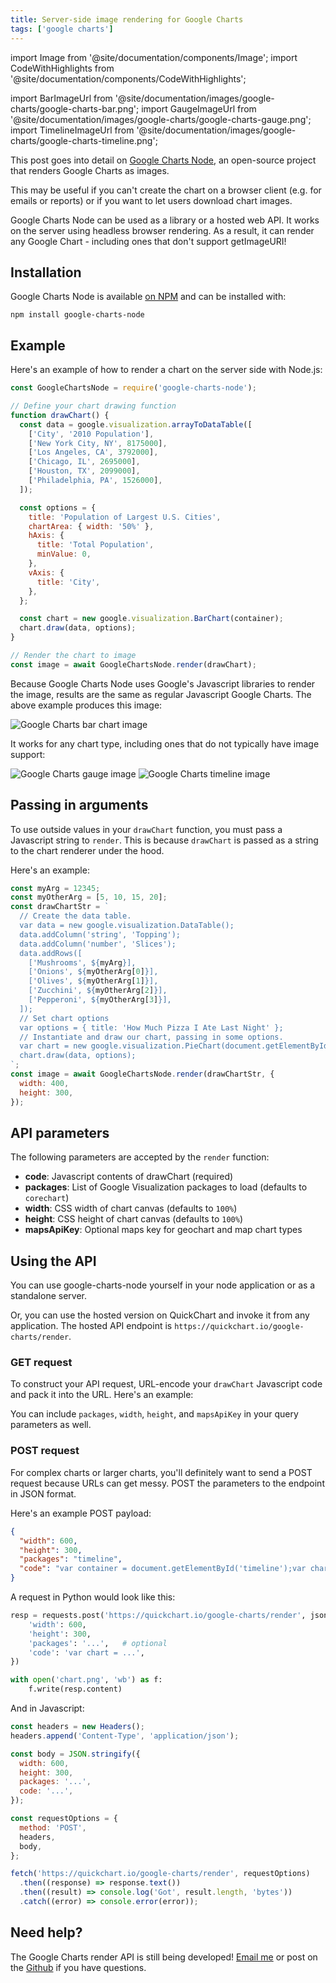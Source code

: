 ```yaml
---
title: Server-side image rendering for Google Charts
tags: ['google charts']
---
```


import Image from '@site/documentation/components/Image';
import CodeWithHighlights from '@site/documentation/components/CodeWithHighlights';

import BarImageUrl from '@site/documentation/images/google-charts/google-charts-bar.png';
import GaugeImageUrl from '@site/documentation/images/google-charts/google-charts-gauge.png';
import TimelineImageUrl from '@site/documentation/images/google-charts/google-charts-timeline.png';

This post goes into detail on [Google Charts Node](https://github.com/typpo/google-charts-node), an open-source project that renders Google Charts as images.

This may be useful if you can't create the chart on a browser client (e.g. for emails or reports) or if you want to let users download chart images.

Google Charts Node can be used as a library or a hosted web API. It works on the server using headless browser rendering. As a result, it can render any Google Chart - including ones that don't support getImageURI!

## Installation

Google Charts Node is available [on NPM](https://www.npmjs.com/package/google-charts-node) and can be installed with:

```
npm install google-charts-node
```

## Example

Here's an example of how to render a chart on the server side with Node.js:

```js
const GoogleChartsNode = require('google-charts-node');

// Define your chart drawing function
function drawChart() {
  const data = google.visualization.arrayToDataTable([
    ['City', '2010 Population'],
    ['New York City, NY', 8175000],
    ['Los Angeles, CA', 3792000],
    ['Chicago, IL', 2695000],
    ['Houston, TX', 2099000],
    ['Philadelphia, PA', 1526000],
  ]);

  const options = {
    title: 'Population of Largest U.S. Cities',
    chartArea: { width: '50%' },
    hAxis: {
      title: 'Total Population',
      minValue: 0,
    },
    vAxis: {
      title: 'City',
    },
  };

  const chart = new google.visualization.BarChart(container);
  chart.draw(data, options);
}

// Render the chart to image
const image = await GoogleChartsNode.render(drawChart);
```

Because Google Charts Node uses Google's Javascript libraries to render the image, results are the same as regular Javascript Google Charts. The above example produces this image:

<Image src={BarImageUrl} alt="Google Charts bar chart image"/>

It works for any chart type, including ones that do not typically have image support:

<Image src={GaugeImageUrl} alt="Google Charts gauge image" />
<Image src={TimelineImageUrl} alt="Google Charts timeline image" />

## Passing in arguments

To use outside values in your `drawChart` function, you must pass a Javascript string to `render`. This is because `drawChart` is passed as a string to the chart renderer under the hood.

Here's an example:

```js
const myArg = 12345;
const myOtherArg = [5, 10, 15, 20];
const drawChartStr = `
  // Create the data table.
  var data = new google.visualization.DataTable();
  data.addColumn('string', 'Topping');
  data.addColumn('number', 'Slices');
  data.addRows([
    ['Mushrooms', ${myArg}],
    ['Onions', ${myOtherArg[0]}],
    ['Olives', ${myOtherArg[1]}],
    ['Zucchini', ${myOtherArg[2]}],
    ['Pepperoni', ${myOtherArg[3]}],
  ]);
  // Set chart options
  var options = { title: 'How Much Pizza I Ate Last Night' };
  // Instantiate and draw our chart, passing in some options.
  var chart = new google.visualization.PieChart(document.getElementById('chart_div'));
  chart.draw(data, options);
`;
const image = await GoogleChartsNode.render(drawChartStr, {
  width: 400,
  height: 300,
});
```

## API parameters

The following parameters are accepted by the `render` function:

- **code**: Javascript contents of drawChart (required)
- **packages**: List of Google Visualization packages to load (defaults to `corechart`)
- **width**: CSS width of chart canvas (defaults to `100%`)
- **height**: CSS height of chart canvas (defaults to `100%`)
- **mapsApiKey**: Optional maps key for geochart and map chart types

## Using the API

You can use google-charts-node yourself in your node application or as a standalone server.

Or, you can use the hosted version on QuickChart and invoke it from any application. The hosted API endpoint is `https://quickchart.io/google-charts/render`.

### GET request

To construct your API request, URL-encode your `drawChart` Javascript code and pack it into the URL. Here's an example:

<CodeWithHighlights code="**https://quickchart.io/google-charts/render?packages=timeline&code=**var container = document.getElementById('timeline');var chart = new google.visualization.Timeline(container);var dataTable = new google.visualization.DataTable();dataTable.addColumn({ type: 'string', id: 'President' });dataTable.addColumn({ type: 'date', id: 'Start' });dataTable.addColumn({ type: 'date', id: 'End' });dataTable.addRows([[ 'Washington', new Date(1789, 3, 30), new Date(1797, 2, 4) ],[ 'Adams', new Date(1797, 2, 4), new Date(1801, 2, 4) ],[ 'Jefferson', new Date(1801, 2, 4), new Date(1809, 2, 4) ]]);chart.draw(dataTable);"/>

You can include `packages`, `width`, `height`, and `mapsApiKey` in your query parameters as well.

### POST request

For complex charts or larger charts, you'll definitely want to send a POST request because URLs can get messy. POST the parameters to the endpoint in JSON format.

Here's an example POST payload:

```json
{
  "width": 600,
  "height": 300,
  "packages": "timeline",
  "code": "var container = document.getElementById('timeline');var chart = new google.visualization.Timeline(container);var dataTable = new google.visualization.DataTable();dataTable.addColumn({ type: 'string', id: 'President' });dataTable.addColumn({ type: 'date', id: 'Start' });dataTable.addColumn({ type: 'date', id: 'End' });dataTable.addRows([[ 'Washington', new Date(1789, 3, 30), new Date(1797, 2, 4) ],[ 'Adams', new Date(1797, 2, 4), new Date(1801, 2, 4) ],[ 'Jefferson', new Date(1801, 2, 4), new Date(1809, 2, 4) ]]);chart.draw(dataTable);"
}
```

A request in Python would look like this:

```python
resp = requests.post('https://quickchart.io/google-charts/render', json={
    'width': 600,
    'height': 300,
    'packages': '...',   # optional
    'code': 'var chart = ...',
})

with open('chart.png', 'wb') as f:
    f.write(resp.content)
```

And in Javascript:

```js
const headers = new Headers();
headers.append('Content-Type', 'application/json');

const body = JSON.stringify({
  width: 600,
  height: 300,
  packages: '...',
  code: '...',
});

const requestOptions = {
  method: 'POST',
  headers,
  body,
};

fetch('https://quickchart.io/google-charts/render', requestOptions)
  .then((response) => response.text())
  .then((result) => console.log('Got', result.length, 'bytes'))
  .catch((error) => console.error(error));
```

## Need help?

The Google Charts render API is still being developed! [Email me](mailto:ian@quickchart.io) or post on the [Github](https://github.com/typpo/google-charts-node) if you have questions.
